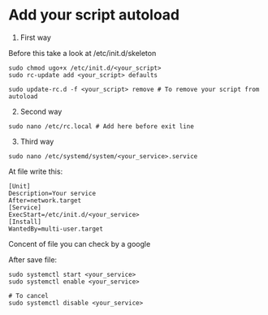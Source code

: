 Add your script autoload
========================


1. First way

Before this take a look at /etc/init.d/skeleton

```
sudo chmod ugo+x /etc/init.d/<your_script>
sudo rc-update add <your_script> defaults

sudo update-rc.d -f <your_script> remove # To remove your script from autoload
```
2. Second way

```
sudo nano /etc/rc.local # Add here before exit line
```
3. Third way

```
sudo nano /etc/systemd/system/<your_service>.service
```

At file write this:
```
[Unit]
Description=Your service
After=network.target
[Service]
ExecStart=/etc/init.d/<your_service>
[Install]
WantedBy=multi-user.target
```
Concent of file you can check by a google

After save file:
```
sudo systemctl start <your_service>
sudo systemctl enable <your_service>

# To cancel
sudo systemctl disable <your_service>
```
